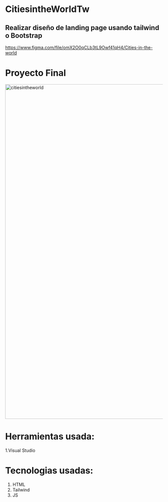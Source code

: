 # CitiesintheWorldTw
## Realizar diseño de landing page usando tailwind o Bootstrap

https://www.figma.com/file/omX2O0qCLb3tL9Owf41qH4/Cities-in-the-world

# Proyecto Final
<img width="1070" alt="citiesintheworld" src="https://user-images.githubusercontent.com/117730103/217677163-fb9f9c7f-ed39-4e9f-885b-e096ad4abb9e.png">


# Herramientas usada:
1.Visual Studio 

# Tecnologias usadas:
1. HTML
2. Tailwind
3. JS
